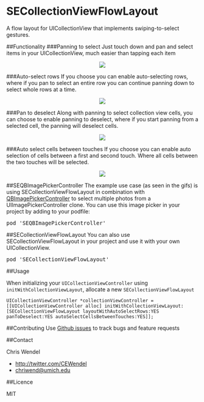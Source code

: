 SECollectionViewFlowLayout
==========================

A flow layout for UICollectionView that implements swiping-to-select gestures.

##Functionality
###Panning to select
Just touch down and pan and select items in your UICollectionView, much easier than tapping each item
<p align="center"><img src="http://i.minus.com/ihtAacZ6IYagC.gif"/></p>

###Auto-select rows
If you choose you can enable auto-selecting rows, where if you pan to select an entire row you can continue panning down to select whole rows at a time.

<p align="center"><img src="http://i.minus.com/iQps2LYtvBU85.gif"/></p>

###Pan to deselect
Along with panning to select collection view cells, you can choose to enable panning to deselect, where if you start panning from a selected cell, the panning will deselect cells.

<p align="center"><img src="http://i.minus.com/ic3fsBQ4nzrMj.gif"/></p>

###Auto select cells between touches
If you choose you can enable auto selection of cells between a first and second touch. Where all cells between the two touches will be selected.

<p align="center"><img src="http://i.minus.com/ibgqzbf5s9M4cy.gif"/></p>


##SEQBImagePickerController
The example use case (as seen in the gifs) is using SECollectionViewFlowLayout in combination with [QBImagePickerController](https://github.com/questbeat/QBImagePickerController) to select multiple photos from a UIImagePickerController clone. You can use this image picker in your project by adding to your podfile:
<pre>pod 'SEQBImagePickerController' </pre>

##SECollectionViewFlowLayout
You can also use SECollectionViewFlowLayout in your project and use it with your own UICollectionView.
<pre>pod 'SECollectionViewFlowLayout' </pre>

##Usage

When initializing your `UICollectionViewController` using `initWithCollectionViewLayout`, allocate a new `SECollectionViewFlowLayout`

```objc
UICollectionViewController *collectionViewController = [[UICollectionViewController alloc] initWithCollectionViewLayout:[SECollectionViewFlowLayout layoutWithAutoSelectRows:YES panToDeselect:YES autoSelectCellsBetweenTouches:YES]];
```

##Contributing
Use [Github issues](https://github.com/cewendel/SECollectionViewFlowLayout/issues) to track bugs and feature requests

##Contact

Chris Wendel
- http://twitter.com/CEWendel
- [chriwend@umich.edu](mailto:chriwend@umich.edu)

##Licence

MIT




